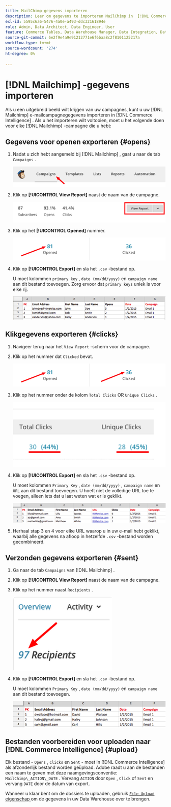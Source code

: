 ```yaml
---
title: MailChimp-gegevens importeren
description: Leer om gegevens te importeren MailChimp in  [!DNL Commerce Intelligence].
exl-id: 5595c6a6-5476-4a0e-a493-ddc32161894e
role: Admin, Data Architect, Data Engineer, User
feature: Commerce Tables, Data Warehouse Manager, Data Integration, Data Import/Export
source-git-commit: 6e2f9e4a9e91212771e6f6baa8c2f8101125217a
workflow-type: tm+mt
source-wordcount: '274'
ht-degree: 0%

---
```


# [!DNL Mailchimp] -gegevens importeren

Als u een uitgebreid beeld wilt krijgen van uw campagnes, kunt u uw [!DNL Mailchimp] e-mailcampagnegegevens importeren in [!DNL Commerce Intelligence] . Als u het importeren wilt voltooien, moet u het volgende doen voor elke [!DNL Mailchimp] -campagne die u hebt:

## Gegevens voor openen exporteren {#opens}

1. Nadat u zich hebt aangemeld bij [!DNL Mailchimp] , gaat u naar de tab `Campaigns` .

   ![ de invoer mailchimp 1 ](../../../assets/import-mailchimp-1.png)

1. Klik op **[!UICONTROL View Report]** naast de naam van de campagne.

   ![ invoer mailchimp 2 ](../../../assets/import-mailchimp-2.png)

1. Klik op het **[!UICONTROL Opened]** nummer.

   ![ de invoer mailchimp 3 ](../../../assets/import-mailchimp-3.png)

1. Klik op **[!UICONTROL Export]** en sla het `.csv` -bestand op.

   U moet kolommen `primary key` , `date (mm/dd/yyyy)` en `campaign name` aan dit bestand toevoegen. Zorg ervoor dat `primary keys` uniek is voor elke rij.

   ![ invoer mailchimp 4 ](../../../assets/import-mailchimp-4.png)

## Klikgegevens exporteren {#clicks}

1. Navigeer terug naar het `View Report` -scherm voor de campagne.

1. Klik op het nummer dat `Clicked` bevat.

   ![ invoer mailchimp 5 ](../../../assets/import-mailchimp-5.png)

1. Klik op het nummer onder de kolom `Total Clicks` OR `Unique Clicks` .

   ![ invoer mailchimp 6 ](../../../assets/import-mailchimp-6.png)

1. Klik op **[!UICONTROL Export]** en sla het `.csv` -bestand op.

   U moet kolommen `Primary Key` , `date (mm/dd/yyyy)` , `campaign name` en `URL` aan dit bestand toevoegen. U hoeft niet de volledige URL toe te voegen, alleen iets dat u laat weten wat er is geklikt.

   ![ de invoer mailchimp 7 ](../../../assets/import-mailchimp-7.png)

1. Herhaal stap 3 en 4 voor elke URL waarop u in uw e-mail hebt geklikt, waarbij alle gegevens na afloop in hetzelfde `.csv` -bestand worden gecombineerd.

## Verzonden gegevens exporteren {#sent}

1. Ga naar de tab `Campaigns` van [!DNL Mailchimp] .

1. Klik op **[!UICONTROL View Report]** naast de naam van de campagne.

1. Klik op het nummer naast `Recipients` .

   ![ de invoer mailchimp 8 ](../../../assets/import-mailchimp-8.png)

1. Klik op **[!UICONTROL Export]** en sla het `.csv` -bestand op.

   U moet kolommen `Primary Key` , `date (mm/dd/yyyy)` en `campaign name` aan dit bestand toevoegen.

   ![ de invoer mailchimp 9 ](../../../assets/import-mailchimp-9.png)

## Bestanden voorbereiden voor uploaden naar [!DNL Commerce Intelligence] {#upload}

Elk bestand - `Opens` , `Clicks` en `Sent` - moet in [!DNL Commerce Intelligence] als afzonderlijk bestand worden geüpload. Adobe raadt u aan de bestanden een naam te geven met deze naamgevingsconventie: `MailChimp\_ACTION\_DATE` . Vervang `ACTION` door `Open` , `Click` of `Sent` en vervang `DATE` door de datum van export.

Wanneer u klaar bent om de dossiers te uploaden, gebruik [`File Upload` eigenschap ](../connecting-data/using-file-uploader.md) om de gegevens in uw Data Warehouse over te brengen.
